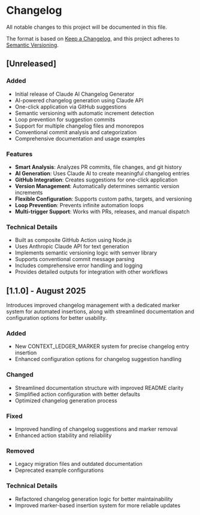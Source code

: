 # Changelog

All notable changes to this project will be documented in this file.

The format is based on [Keep a Changelog](https://keepachangelog.com/en/1.0.0/),
and this project adheres to [Semantic Versioning](https://semver.org/spec/v2.0.0.html).

## [Unreleased]

### Added

- Initial release of Claude AI Changelog Generator
- AI-powered changelog generation using Claude API
- One-click application via GitHub suggestions
- Semantic versioning with automatic increment detection
- Loop prevention for suggestion commits
- Support for multiple changelog files and monorepos
- Conventional commit analysis and categorization
- Comprehensive documentation and usage examples

### Features

- **Smart Analysis**: Analyzes PR commits, file changes, and git history
- **AI Generation**: Uses Claude AI to create meaningful changelog entries
- **GitHub Integration**: Creates suggestions for one-click application
- **Version Management**: Automatically determines semantic version increments
- **Flexible Configuration**: Supports custom paths, targets, and versioning
- **Loop Prevention**: Prevents infinite automation loops
- **Multi-trigger Support**: Works with PRs, releases, and manual dispatch

### Technical Details

- Built as composite GitHub Action using Node.js
- Uses Anthropic Claude API for text generation
- Implements semantic versioning logic with semver library
- Supports conventional commit message parsing
- Includes comprehensive error handling and logging
- Provides detailed outputs for integration with other workflows

## [1.1.0] - August 2025

Introduces improved changelog management with a dedicated marker system for automated insertions, along with streamlined documentation and configuration options for better usability.

### Added
- New CONTEXT_LEDGER_MARKER system for precise changelog entry insertion
- Enhanced configuration options for changelog suggestion handling

### Changed
- Streamlined documentation structure with improved README clarity
- Simplified action configuration with better defaults
- Optimized changelog generation process

### Fixed
- Improved handling of changelog suggestions and marker removal
- Enhanced action stability and reliability

### Removed
- Legacy migration files and outdated documentation
- Deprecated example configurations

### Technical Details
- Refactored changelog generation logic for better maintainability
- Improved marker-based insertion system for more reliable updates


<!-- AI_APPEND_HERE -->
<!-- Updated for AI processing at 2025-08-17T21:37:53.855Z -->
